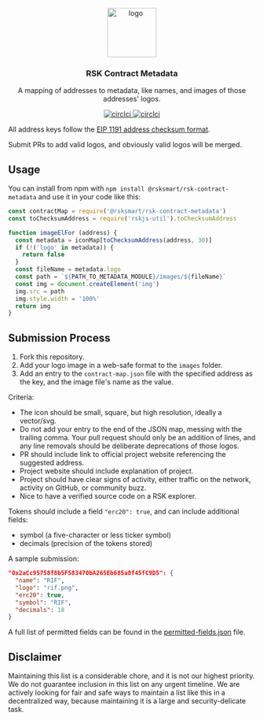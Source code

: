<p align="middle">
    <img src="https://www.rsk.co/img/rsk_logo.svg" alt="logo" height="100" >
</p>
<h3 align="middle">RSK Contract Metadata</h3>
<p align="middle">
    A mapping of addresses to metadata, like names, and images of those addresses' logos.
</p>
<p align="middle">
  <a href="https://circleci.com/gh/rsksmart/rsk-contract-metadata">
    <img src="https://img.shields.io/circleci/build/github/rsksmart/rsk-contract-metadata?label=test" alt="circlci">
  </a>
  <a href="https://npmjs.org/@rsksmart/rsk-contract-metadata">
    <img src="https://img.shields.io/npm/v/@rsksmart/rsk-contract-metadata" alt="circlci">
  </a>
  
</p>

All address keys follow the [EIP 1191 address checksum format](https://github.com/ethereum/EIPs/issues/1191).

Submit PRs to add valid logos, and obviously valid logos will be merged.

## Usage

You can install from npm with `npm install @rsksmart/rsk-contract-metadata` and use it in your code like this:

```javascript
const contractMap = require('@rsksmart/rsk-contract-metadata')
const toChecksumAddress = require('rskjs-util').toChecksumAddress

function imageElFor (address) {
  const metadata = iconMap[toChecksumAddress(address, 30)]
  if (!('logo' in metadata)) {
    return false
  }
  const fileName = metadata.logo
  const path = `${PATH_TO_METADATA_MODULE}/images/${fileName}`
  const img = document.createElement('img')
  img.src = path
  img.style.width = '100%'
  return img
}
```

## Submission Process

1. Fork this repository.
2. Add your logo image in a web-safe format to the `images` folder.
3. Add an entry to the `contract-map.json` file with the specified address as the key, and the image file's name as the value.

Criteria:
- The icon should be small, square, but high resolution, ideally a vector/svg.
- Do not add your entry to the end of the JSON map, messing with the trailing comma. Your pull request should only be an addition of lines, and any line removals should be deliberate deprecations of those logos.
- PR should include link to official project website referencing the suggested address.
- Project website should include explanation of project.
- Project should have clear signs of activity, either traffic on the network, activity on GitHub, or community buzz.
- Nice to have a verified source code on a RSK explorer.

Tokens should include a field `"erc20": true`, and can include additional fields:

- symbol (a five-character or less ticker symbol)
- decimals (precision of the tokens stored)

A sample submission:

```json
"0x2aCc95758f8b5F583470bA265Eb685a8f45fC9D5": {
  "name": "RIF",
  "logo": "rif.png",
  "erc20": true,
  "symbol": "RIF",
  "decimals": 18
}
```

A full list of permitted fields can be found in the [permitted-fields.json](./permitted-fields.json) file.

## Disclaimer

Maintaining this list is a considerable chore, and it is not our highest priority. We do not guarantee inclusion in this list on any urgent timeline. We are actively looking for fair and safe ways to maintain a list like this in a decentralized way, because maintaining it is a large and security-delicate task.
